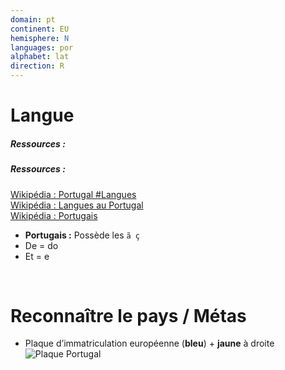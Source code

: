 ```yaml
---
domain: pt
continent: EU
hemisphere: N
languages: por
alphabet: lat
direction: R
---
```


# Langue

##### Ressources :

##### Ressources :

[Wikipédia : Portugal #Langues](https://fr.wikipedia.org/wiki/Portugal#Langues)  
[Wikipédia : Langues au Portugal](https://fr.wikipedia.org/wiki/Langues_au_Portugal)  
[Wikipédia : Portugais](https://fr.wikipedia.org/wiki/Portugais)

- **Portugais :** Possède les `ã ç`
- De = do  
- Et = e

<br/>

# Reconnaître le pays / Métas

- Plaque d’immatriculation européenne (**bleu**) + **jaune** à droite  
  ![Plaque Portugal](/images/countries/pt/plaque.png)
